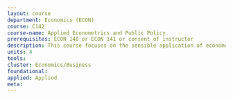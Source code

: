 ```yaml
---
layout: course 
department: Economics (ECON)
course: C142
course-name: Applied Econometrics and Public Policy
prerequisites: ECON 140 or ECON 141 or consent of instructor
description: This course focuses on the sensible application of econometric methods to empirical problems in economics and public policy analysis. It provides background on issues that arise when analyzing non-experimental social science data and a guide for tools that are useful for empirical research. By the end of the course, students will have an understanding of the types of research designs that can lead to convincing analysis and be comfortable working with large scale data sets.
units: 4
tools: 
cluster: Economics/Business
foundational: 
applied: Applied
meta: 
---
```

